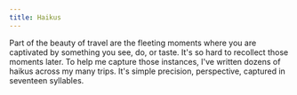 ```yaml
---
title: Haikus
---
```


Part of the beauty of travel are the fleeting moments where you are captivated by something you see, do, or taste. It's so hard to recollect those moments later. To help me capture those instances, I've written dozens of haikus across my many trips. It's simple precision, perspective, captured in seventeen syllables.
